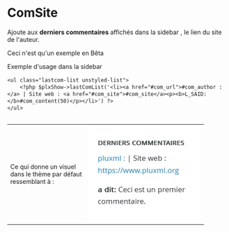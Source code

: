 # ComSite
Ajoute aux **derniers commentaires** affichés dans la sidebar , le lien du site de l'auteur.

Ceci n'est qu'un exemple en Bêta 

Exemple d'usage dans la sidebar 
```
<ul class="lastcom-list unstyled-list">
	<?php $plxShow->lastComList('<li><a href="#com_url">#com_author :</a> | Site web : <a href="#com_site">#com_site</a><p><b>L_SAID: </b>#com_content(50)</p></li>') ?>
</ul>
    
```
<table><tr><td>Ce qui donne un visuel 
	<br>dans le thème par défaut 
	<br>ressemblant à  :</td><td> <img src="https://github.com/gcyrillus/ComSite/blob/main/ComSite.jpg"></td></tr></table>
